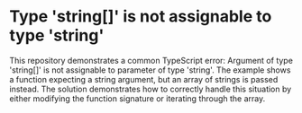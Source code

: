# Type 'string[]' is not assignable to type 'string'
This repository demonstrates a common TypeScript error: Argument of type 'string[]' is not assignable to parameter of type 'string'.  The example shows a function expecting a string argument, but an array of strings is passed instead. The solution demonstrates how to correctly handle this situation by either modifying the function signature or iterating through the array.